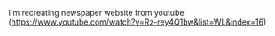 I'm recreating newspaper website from youtube (https://www.youtube.com/watch?v=Rz-rey4Q1bw&list=WL&index=16)
